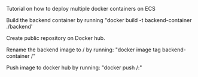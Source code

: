 Tutorial on how to deploy multiple docker containers on ECS

Build the backend container by running "docker build -t backend-container ./backend'

Create public repository on Docker hub.

Rename the backend image to <username>/<repository name> by running:
"docker image tag backend-container <username>/<repository name>"

Push image to docker hub by running:
"docker push <username>/<repository name>:<tag name>"